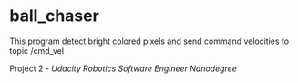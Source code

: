# ball_chaser

This program detect bright colored pixels and send command velocities to topic /cmd_vel

Project 2 - *Udacity Robotics Software Engineer Nanodegree*
